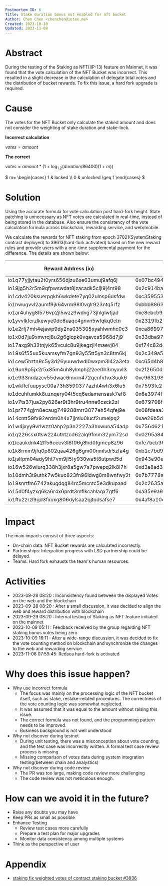 ```yaml
---
Postmortem ID: 6
Title: Stake duration bonus not enabled for nft bucket
Author: Chen Chen <chenchen@iotex.me>
Created: 2023-10-10
Updated: 2023-11-09
---
```



# Abstract

During the testing of the Staking as NFT(IIP-13) feature on Mainnet, it was found that the vote calculation of the NFT Bucket was incorrect. This resulted in a slight decrease in the calculation of delegate total votes and the distribution of bucket rewards. To fix this issue, a hard fork upgrade is required.

# Cause

The votes for the NFT Bucket only calculate the staked amount and does not consider the weighting of stake duration and stake-lock.

**Incorrect calculation** 

$`votes=amount`$

**The correct**

$`votes=amount*(1+\log_{1.2}{(duration/86400)(1+m)})`$

$`
m= \begin{cases}
    1 & locked \\
 0 & unlocked \geq 1
\end{cases}
`$

# Solution

Using the accurate formula for vote calculation post hard-fork height. State patching is unnecessary as NFT votes are calculated in real-time, instead of being stored in the database. Also ensure the consistency of the vote calculation formula across blockchain, rewarding service, and web/mobile.

We calculate the rewards for NFT staking from epoch 37021(SystemStaking contract deployed) to 39613(hard-fork activated) based on the new reward rules and provide users with a one-time supplemental payment for the difference. The details are shown below:

| Reward Address (io)                                | Reward Address (eth)                                 | Rewards (IOTX) |
| ----------------------------------------- | ------------------------------------------ | -------------- |
| io1q77yjjytau2t0yrs656djzu6xe63umuj9afq6j | 0x07bc49488bef14b79070d534d90b9a36751e6f92 | 226.1097975    |
| io19jg5h2r5m9qfpwswdat8jzacadk5cljl9j4m98 | 0x2c914ba874d94090ba0e6f56790bb8eb6d4c7e5f | 218.281543     |
| io1cdv420ksuerpgkh6wkdete7yq02ulnsp6usfdw | 0xc359553ed0e646145afa759b95e7c403d5cfce01 | 149.3072101    |
| io1hwugvvl2aumf9jk64vrm98l0vglr923ntq5rfz | 0xbbb88633eaef3692cadaab07b29fef623e32aa33 | 109.3416226    |
| io1ar4uhyg8l576vp2jl5wzz9wdvg73jhlglwtjad | 0xe8ebcb9107fd3da60552fd1c2115cd623d195fe8 | 81.54376056    |
| io1yvvlkfcrzlkewye0dc6uaqc4gnvn5wfqkq0ctn | 0x2319fb270317ed97132f6e35ce831544d93a3920 | 42.81638365    |
| io1e2rfj7mh4ejawp9dy2ns035305xyahlwmhc0c3 | 0xca86997b77ae65d704ad22a707c6917d0c4edfee | 39.67336968    |
| io1x0d7ju9xmvrcj8u2g6glcpk0vqavcs5968d7j9 | 0x33dbe970a6db07891f8a4691fc06cf603acc4285 | 38.88607628    |
| io17axg9h32tnjyk65vculc8u9jkegzjl4maevj84 | 0xf74c82de2a5ce44b6a8cc73f83f0b2b650297ebb | 34.01664689    |
| io19s6f55ux5kuamsyfm7gn93y55tt5yn3c8tm6kj | 0x2c349a5386a5b9ddc089df9132c494a2d7424e38 | 9.705679169    |
| io1cew5hztn9c5y3d26yuuwdwdl0wxpm3l42a3eta | 0xc65d4b89732e2848b55a2738e6b9bf7b8c1dc7f5 | 8.143316348    |
| io19un9p5jx2r5x85m4uh8ylmphj22ee0h3myxvl3 | 0x2f2650d24650e863d375e5ce4fec3792959cbef1 | 7.258715476    |
| io1e933nrdazcv55dwac6mvrn472qcnfvtvx3uuk6 | 0xc963198dbd16194a35ddc6b6c1cebe503134b16c | 6.437383934    |
| io1wkflcfuupysc00a73h8590377azht4wh3x6lu5 | 0x7593fc279c092187bfbe8dcf42be3ef74575d5d7 | 6.26276931     |
| io1dcuhfumkk8uznqery04t5cq6edamensask7ef8 | 0x6e3974f376b1f829832323eaba601acb7bbcce1d | 6.181853975    |
| io1v7ts37jua2py826er9t3hr9tru4nne6csck2zl | 0x679708fa5cea8243ab5919571b8cab1f2b39e758 | 6.021873814    |
| io1pr774gjrn8ecaug749288mrr3077eh54qfej9e | 0x08fdeaa24399f38ef11ea95473ec638bfdecde95 | 5.704900111    |
| io14cntt59fx92erdm0h4x7jjmlu0lucf2umelpq2 | 0xae26b5d0a9315591b76fbd4de94b7fe3ffcc255c | 5.298415282    |
| io1w4jxyy9vrlwzz0ahp2p3n2227a3hxwuna54adp | 0x75646210ac1fdc213fb70a8319a94af763733b93 | 4.904248324    |
| io1q226ssx0tsw2z4uthtzcd62alq9fmm32ym72sd | 0x0295a840cf5c1ca1578bbac586e95df80a9dee2a | 3.231342886    |
| io1leaukdnk42lf56eeev3l8f06g8hd0tgmep8z96 | 0xfe7bcb3676aabe9a6b39cb23f3a5fa41eed7ad1b | 2.562878204    |
| io1k8rmm9jfq0p802qaa426g6gm00nmlsdr5zfa4g | 0xb1c7bd964903c277a81ded55a4691b7be7bfc1a3 | 1.841719759    |
| io1jslfpm04ady9ht7vm9jl5fy930wa5t8utpwd5d | 0x943e90edf5eb485bafccd965fa24858bddda2cfc | 1.712134574    |
| io16w526wlurq338h3jxr8a5gw7s7pwepq2lk8l7h | 0xd3a8ad3bfc182313de3230cfda21de8782ec840a | 0.418652519    |
| io10dmh3t9uthk7w5kuc823fn96ldwg0m8wnfwy2t | 0x7b7778acbc5dede752dcc1d514ccbafb5c87ecee | 0.164680286    |
| io19snrtfm6742akugdqg84rc5mcntc5e3dkupaad | 0x2c2635a77af555db710d020f51e29bc4d78a662d | 0.150885108    |
| io15d0f4yzxg6ka6r4x6prdt3mflkcahlaqx7gtf6 | 0xa35e9a904646addd0ea6d046d5c769fdb1dbffa0 | 0.012317156    |
| io1ftu2zrzl9gd3fxuxg806dylsaa2qjtudsafse7 | 0x4af8a10c5f2a1b149b8641dfa693f0ef54092f8d | 0.007601529    |

# Impact

The main impacts consist of three aspects:
- On-chain data: NFT Bucket rewards are calculated incorrectly.
- Partnerships: Integration progress with LSD partnership could be delayed.
- Teams: Hard fork exhausts the team's human resources.

# Activities

- 2023-09-28 08:20 : Inconsistency found between the displayed Votes on the web and the blockchain
- 2023-09-28 08:20 : After a small discussion, it was decided to align the web and reward distribution with blockchain
- 2023-09-29 08:20 : Internal testing of Staking as NFT feature initiated on the mainnet
- 2023-10-09 05:11 : Feedback received by the group regarding NFT staking bonus votes being zero
- 2023-10-09 16:11 : After a wide-range discussion, it was decided to fix the vote counting method on blockchain and synchronize the changes to the web and rewarding service
- 2023-11-06 07:59:45: Redsea hard-fork is activated

# Why does this issue happen?

- Why use incorrect formula
  - The focus was mainly on the processing logic of the NFT bucket itself, such as stake, restake-related procedures. The correctness of the vote counting logic was somewhat neglected.
  - It was assumed that it was equal to the amount without raising this issue.
  - The correct formula was not found, and the programming pattern needs to be improved.
  - Business background is not well understood
- Why not discover during testnet
  - During unit testing, there was a misconception about vote counting, and the test case was incorrectly written. A formal test case review process is missing
  - Missing comparison of votes data during system integration testing(between chain and analystics)
- Why not discover during code review
  - The PR was too large, making code review more challenging
  - The code review was not meticulous enough.

# How can we avoid it in the future? 

- Raise any doubts you may have
- Keep PRs as small as possible
- Enhance Testing
  - Review test cases more carefully
  - Prepare a test plan for major upgrades
  - Monitor data consistency among multiple systems
- Think as the perspective of user

# Appendix

- [staking fix weighted votes of contract staking bucket #3936](https://github.com/iotexproject/iotex-core/pull/3936)